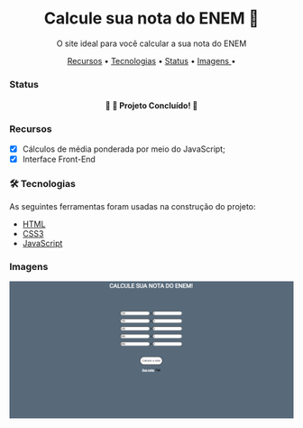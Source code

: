 <h1 align="center"> Calcule sua nota do ENEM 🚀 </h1>
<p align="center">O site ideal para você calcular a sua nota do ENEM</p>

<p align="center">
 <a href="#recursos">Recursos</a> •
 <a href="#tecnologias">Tecnologias</a> • 
 <a href="#status">Status</a> • 
 <a href=#imagens"> Imagens </a> • 
</p>


### Status


<h4 align="center"> 
	🎯  🚀 Projeto Concluído! 🎯
</h4>


### Recursos

- [x] Cálculos de média ponderada por meio do JavaScript;
- [x] Interface Front-End

### 🛠 Tecnologias

As seguintes ferramentas foram usadas na construção do projeto:

- [HTML](https://pt.wikipedia.org/wiki/HTML/)
- [CSS3](https://pt.wikipedia.org/wiki/CSS3/)
- [JavaScript](https://www.javascript.com/)

### Imagens

![Screenshot](print_git.png)

